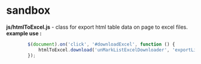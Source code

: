 # sandbox
**js/htmlToExcel.js**  - class for export html table data on page to excel files. <br>
      **example use :**        
```javascript
        $(document).on('click', '#downloadExcel', function () {
            htmlToExcel.download('unMarkListExcelDownloader', 'exportListClients.xlsx');
        });
        
```
        
